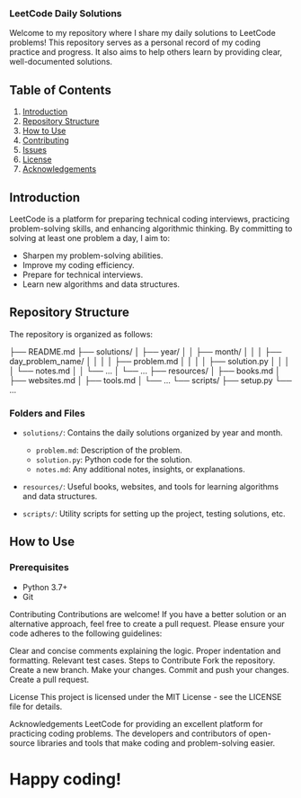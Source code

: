 ### LeetCode Daily Solutions

Welcome to my repository where I share my daily solutions to LeetCode problems! This repository serves as a personal record of my coding practice and progress. It also aims to help others learn by providing clear, well-documented solutions.

## Table of Contents
1. [Introduction](#introduction)
2. [Repository Structure](#repository-structure)
3. [How to Use](#how-to-use)
4. [Contributing](#contributing)
5. [Issues](#issues)
6. [License](#license)
7. [Acknowledgements](#acknowledgements)

## Introduction

LeetCode is a platform for preparing technical coding interviews, practicing problem-solving skills, and enhancing algorithmic thinking. By committing to solving at least one problem a day, I aim to:

- Sharpen my problem-solving abilities.
- Improve my coding efficiency.
- Prepare for technical interviews.
- Learn new algorithms and data structures.

## Repository Structure

The repository is organized as follows:

├── README.md
├── solutions/
│ ├── year/
│ │ ├── month/
│ │ │ ├── day_problem_name/
│ │ │ │ ├── problem.md
│ │ │ │ ├── solution.py
│ │ │ │ └── notes.md
│ │ └── ...
│ └── ...
├── resources/
│ ├── books.md
│ ├── websites.md
│ ├── tools.md
│ └── ...
└── scripts/
├── setup.py
└── ...


### Folders and Files

- `solutions/`: Contains the daily solutions organized by year and month.
  - `problem.md`: Description of the problem.
  - `solution.py`: Python code for the solution.
  - `notes.md`: Any additional notes, insights, or explanations.

- `resources/`: Useful books, websites, and tools for learning algorithms and data structures.

- `scripts/`: Utility scripts for setting up the project, testing solutions, etc.

## How to Use

### Prerequisites

- Python 3.7+
- Git

Contributing
Contributions are welcome! If you have a better solution or an alternative approach, feel free to create a pull request. Please ensure your code adheres to the following guidelines:

Clear and concise comments explaining the logic.
Proper indentation and formatting.
Relevant test cases.
Steps to Contribute
Fork the repository.
Create a new branch.
Make your changes.
Commit and push your changes.
Create a pull request.

License
This project is licensed under the MIT License - see the LICENSE file for details.

Acknowledgements
LeetCode for providing an excellent platform for practicing coding problems.
The developers and contributors of open-source libraries and tools that make coding and problem-solving easier.
# Happy coding!
